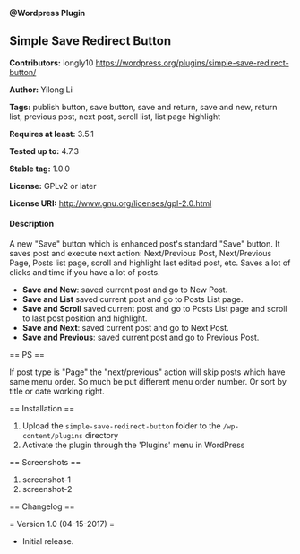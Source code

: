 **@Wordpress Plugin**
## Simple Save Redirect Button
**Contributors:** longly10
https://wordpress.org/plugins/simple-save-redirect-button/

**Author:** Yilong Li

**Tags:** publish button, save button, save and return, save and new, return list, previous post, next post, scroll list, list page highlight

**Requires at least:** 3.5.1

**Tested up to:** 4.7.3

**Stable tag:** 1.0.0

**License:** GPLv2 or later

**License URI:** http://www.gnu.org/licenses/gpl-2.0.html

#### Description

A new "Save" button which is enhanced post's standard "Save" button. It saves post and execute next action: Next/Previous Post, Next/Previous Page, Posts list page, scroll and highlight last edited post, etc.  Saves a lot of clicks and time if you have a lot of posts.

* **Save and New**: saved current post and go to New Post.
* **Save and List** saved current post and go to Posts List page.
* **Save and Scroll** saved current post and go to Posts List page and scroll to last post position and highlight.
* **Save and Next**: saved current post and go to Next Post.
* **Save and Previous**: saved current post and go to Previous Post.

== PS ==

If post type is "Page" the "next/previous" action will skip posts which have same menu order. So much be put different menu order number.
Or sort by title or date working right.

== Installation ==

1. Upload the `simple-save-redirect-button` folder to the `/wp-content/plugins` directory
2. Activate the plugin through the 'Plugins' menu in WordPress

== Screenshots ==

1. screenshot-1
2. screenshot-2

== Changelog ==

= Version 1.0 (04-15-2017) =
*  Initial release.
